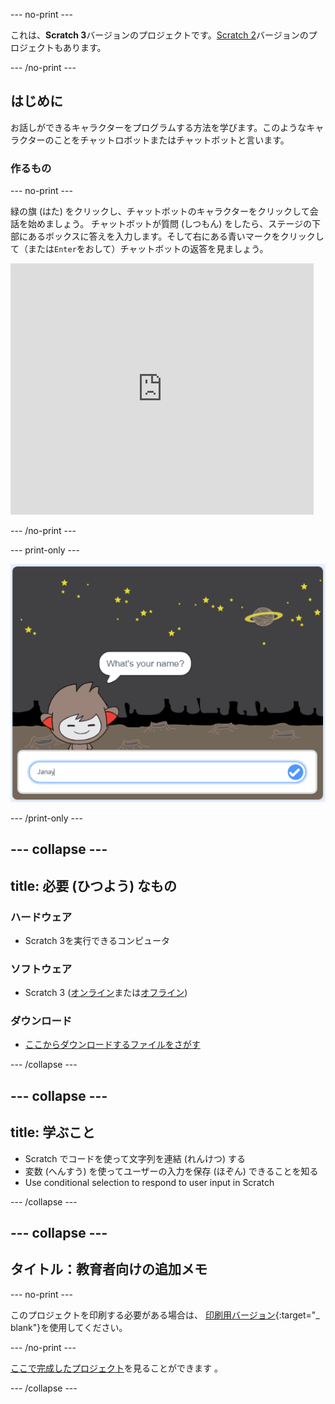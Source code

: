 \--- no-print \---

これは、**Scratch 3**バージョンのプロジェクトです。[Scratch 2](https://projects.raspberrypi.org/en/projects/chatbot-scratch2)バージョンのプロジェクトもあります。

\--- /no-print \---

## はじめに

お話しができるキャラクターをプログラムする方法を学びます。このようなキャラクターのことをチャットロボットまたはチャットボットと言います。

### 作るもの

\--- no-print \---

緑の旗 (はた) をクリックし、チャットボットのキャラクターをクリックして会話を始めましょう。 チャットボットが質問 (しつもん) をしたら、ステージの下部にあるボックスに答えを入力します。そして右にある青いマークをクリックして（または`Enter`をおして）チャットボットの返答を見ましょう。

<div class="scratch-preview">
  <iframe allowtransparency="true" width="485" height="402" src="https://scratch.mit.edu/projects/embed/248864190/?autostart=false" 
  frameborder="0" scrolling="no"></iframe>
</div>

\--- /no-print \---

\--- print-only \---

![完成 (かんせい) したプロジェクト](images/chatbot-preview.png)

\--- /print-only \---

## \--- collapse \---

## title: 必要 (ひつよう) なもの

### ハードウェア

- Scratch 3を実行できるコンピュータ

### ソフトウェア

- Scratch 3 ([オンライン](https://rpf.io/scratchon)または[オフライン](https://rpf.io/scratchoff))

### ダウンロード

- [ここからダウンロードするファイルをさがす](http://rpf.io/p/en/chatbot-go)

\--- /collapse \---

## \--- collapse \---

## title: 学ぶこと

- Scratch でコードを使って文字列を連結 (れんけつ) する
- 変数 (へんすう) を使ってユーザーの入力を保存 (ほぞん) できることを知る
- Use conditional selection to respond to user input in Scratch

\--- /collapse \---

## \--- collapse \---

## タイトル：教育者向けの追加メモ

\--- no-print \---

このプロジェクトを印刷する必要がある場合は、 [印刷用バージョン](https://projects.raspberrypi.org/en/projects/chatbot/print){:target="_ blank"}を使用してください。

\--- /no-print \---

[ここで完成したプロジェクト](http://rpf.io/p/en/chatbot-get)を見ることができます 。

\--- /collapse \---